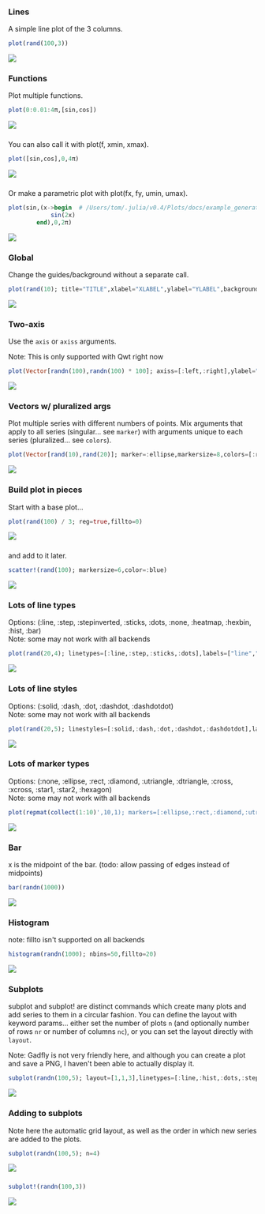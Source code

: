 ### Lines

A simple line plot of the 3 columns.

```julia
plot(rand(100,3))
```

![](../img/unicodeplots/unicodeplots_example_1.png)

### Functions

Plot multiple functions.

```julia
plot(0:0.01:4π,[sin,cos])
```

![](../img/unicodeplots/unicodeplots_example_2.png)

### 

You can also call it with plot(f, xmin, xmax).

```julia
plot([sin,cos],0,4π)
```

![](../img/unicodeplots/unicodeplots_example_3.png)

### 

Or make a parametric plot with plot(fx, fy, umin, umax).

```julia
plot(sin,(x->begin  # /Users/tom/.julia/v0.4/Plots/docs/example_generation.jl, line 33:
            sin(2x)
        end),0,2π)
```

![](../img/unicodeplots/unicodeplots_example_4.png)

### Global

Change the guides/background without a separate call.

```julia
plot(rand(10); title="TITLE",xlabel="XLABEL",ylabel="YLABEL",background_color=RGB(0.5,0.5,0.5))
```

![](../img/unicodeplots/unicodeplots_example_5.png)

### Two-axis

Use the `axis` or `axiss` arguments.

Note: This is only supported with Qwt right now

```julia
plot(Vector[randn(100),randn(100) * 100]; axiss=[:left,:right],ylabel="LEFT",yrightlabel="RIGHT")
```

![](../img/unicodeplots/unicodeplots_example_6.png)

### Vectors w/ pluralized args

Plot multiple series with different numbers of points.  Mix arguments that apply to all series (singular... see `marker`) with arguments unique to each series (pluralized... see `colors`).

```julia
plot(Vector[rand(10),rand(20)]; marker=:ellipse,markersize=8,colors=[:red,:blue])
```

![](../img/unicodeplots/unicodeplots_example_7.png)

### Build plot in pieces

Start with a base plot...

```julia
plot(rand(100) / 3; reg=true,fillto=0)
```

![](../img/unicodeplots/unicodeplots_example_8.png)

### 

and add to it later.

```julia
scatter!(rand(100); markersize=6,color=:blue)
```

![](../img/unicodeplots/unicodeplots_example_9.png)

### Lots of line types

Options: (:line, :step, :stepinverted, :sticks, :dots, :none, :heatmap, :hexbin, :hist, :bar)  
Note: some may not work with all backends

```julia
plot(rand(20,4); linetypes=[:line,:step,:sticks,:dots],labels=["line","step","sticks","dots"])
```

![](../img/unicodeplots/unicodeplots_example_11.png)

### Lots of line styles

Options: (:solid, :dash, :dot, :dashdot, :dashdotdot)  
Note: some may not work with all backends

```julia
plot(rand(20,5); linestyles=[:solid,:dash,:dot,:dashdot,:dashdotdot],labels=["solid","dash","dot","dashdot","dashdotdot"])
```

![](../img/unicodeplots/unicodeplots_example_12.png)

### Lots of marker types

Options: (:none, :ellipse, :rect, :diamond, :utriangle, :dtriangle, :cross, :xcross, :star1, :star2, :hexagon)  
Note: some may not work with all backends

```julia
plot(repmat(collect(1:10)',10,1); markers=[:ellipse,:rect,:diamond,:utriangle,:dtriangle,:cross,:xcross,:star1,:star2,:hexagon],labels=["ellipse","rect","diamond","utriangle","dtriangle","cross","xcross","star1","star2","hexagon"],linetype=:none,markersize=10)
```

![](../img/unicodeplots/unicodeplots_example_13.png)

### Bar

x is the midpoint of the bar. (todo: allow passing of edges instead of midpoints)

```julia
bar(randn(1000))
```

![](../img/unicodeplots/unicodeplots_example_14.png)

### Histogram

note: fillto isn't supported on all backends

```julia
histogram(randn(1000); nbins=50,fillto=20)
```

![](../img/unicodeplots/unicodeplots_example_15.png)

### Subplots

  subplot and subplot! are distinct commands which create many plots and add series to them in a circular fashion.
  You can define the layout with keyword params... either set the number of plots `n` (and optionally number of rows `nr` or 
  number of columns `nc`), or you can set the layout directly with `layout`.  

  Note: Gadfly is not very friendly here, and although you can create a plot and save a PNG, I haven't been able to actually display it.


```julia
subplot(randn(100,5); layout=[1,1,3],linetypes=[:line,:hist,:dots,:step,:bar],nbins=10,legend=false)
```

![](../img/unicodeplots/unicodeplots_example_16.png)

### Adding to subplots

Note here the automatic grid layout, as well as the order in which new series are added to the plots.

```julia
subplot(randn(100,5); n=4)
```

![](../img/unicodeplots/unicodeplots_example_17.png)

### 



```julia
subplot!(randn(100,3))
```

![](../img/unicodeplots/unicodeplots_example_18.png)

